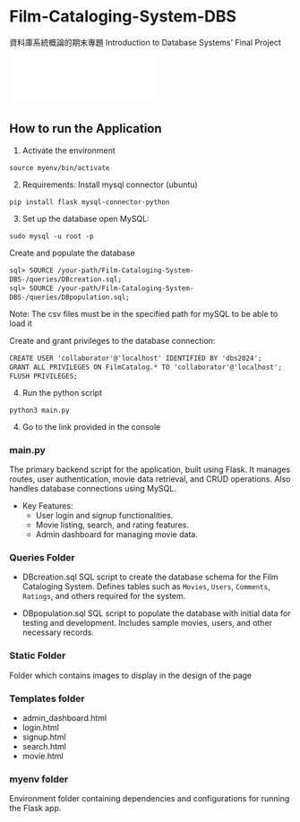 ﻿# Film-Cataloging-System-DBS
資料庫系統概論的期末專題
Introduction to Database Systems' Final Project

![Alt Text](static/nycuflix.png)

## How to run the Application


1. Activate the environment 
```
source myenv/bin/activate
```
2. Requirements:
Install mysql connector (ubuntu)
```
pip install flask mysql-connector-python
```
3. Set up the database
open MySQL:
```
sudo mysql -u root -p
```
Create and populate the database
```
sql> SOURCE /your-path/Film-Cataloging-System-DBS-/queries/DBcreation.sql;
sql> SOURCE /your-path/Film-Cataloging-System-DBS-/queries/DBpopulation.sql;
```
Note: The csv files must be in the specified path for mySQL to be able to load it 

Create and grant privileges to the database connection:
```
CREATE USER 'collaborator'@'localhost' IDENTIFIED BY 'dbs2024';
GRANT ALL PRIVILEGES ON FilmCatalog.* TO 'collaborator'@'localhost';
FLUSH PRIVILEGES;
```
4. Run the python script
```
python3 main.py
```
4. Go to the link provided in the console
### main.py
The primary backend script for the application, built using Flask. It manages routes, user authentication, movie data retrieval, and CRUD operations. Also handles database connections using MySQL.
- Key Features:
	- User login and signup functionalities.
	- Movie listing, search, and rating features.
	- Admin dashboard for managing movie data.

### Queries Folder
- DBcreation.sql
SQL script to create the database schema for the Film Cataloging System. Defines tables such as `Movies`, `Users`, `Comments`, `Ratings`, and others required for the system.

-  DBpopulation.sql
 SQL script to populate the database with initial data for testing and development. Includes sample movies, users, and other necessary records.

### Static Folder
Folder which contains images to display in the design of the page

### Templates folder
- admin_dashboard.html
- login.html
- signup.html
- search.html
- movie.html

### myenv folder
Environment folder containing dependencies and configurations for running the Flask app. 
